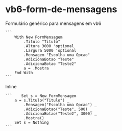 # vb6-form-de-mensagens
Formulário genérico para mensagens em vb6

```` 
```
    With New FormMensagem
        .Titulo "Titulo"
        .Altura 3000 'optional
        .Largura 5000 'optional
        .Mensagem "Escolha uma Opcao"
        .AdicionaBotao "Teste"
        .AdicionaBotao "Teste2"
        a = .Mostra
    End With
```
````

Inline
```` 
```    Set s = New FormMensagem
    a = s.Titulo("Titulo") _
        .Mensagem("Escolha uma Opcao") _
        .AdicionaBotao("Teste", 500) _
        .AdicionaBotao("Teste2", 3000) _
        .Mostra()
    Set s = Nothing
```
````
